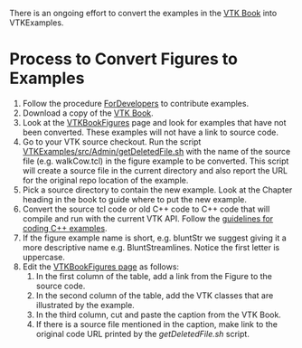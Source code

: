 There is an ongoing effort to convert the examples in the [VTK Book](http://www.kitware.com/products/books/VTKTextbook.pdf) into VTKExamples.

# Process to Convert Figures to Examples

1. Follow the procedure [ForDevelopers](../ForDevelopers) to contribute examples.
2. Download a copy of the [VTK Book](http://www.kitware.com/products/books/VTKTextbook.pdf).
3. Look at the [VTKBookFigures](../../VTKBookFigures) page and look for examples that have not been converted. These examples will not have a link to source code.
4. Go to your VTK source checkout. Run the script [VTKExamples/src/Admin/getDeletedFile.sh](https://github.com/ajpmaclean/VTKEx/blob/master/src/Admin/getDeletedFile.sh) with the name of the source file (e.g. walkCow.tcl) in the figure example to be converted. This script will create a source file in the current directory and also report the URL for the original repo location of the example.
5. Pick a source directory to contain the new example. Look at the Chapter heading in the book to guide where to put the new example.
6. Convert the source tcl code or old C++ code to C++ code that will compile and run with the current VTK API. Follow the [guidelines for coding C++ examples](../Guidelines).
7. If the figure example name is short, e.g. bluntStr we suggest giving it a more descriptive name e.g. BluntStreamlines. Notice the first letter is uppercase.
7. Edit the [VTKBookFigures page](../../VTKBookFigures) as follows:
    1. In the first column of the table, add a link from the Figure to the source code.
    2. In the second column of the table, add the VTK classes that are illustrated by the example.
    3. In the third column, cut and paste the caption from the VTK Book.
    4. If there is a source file mentioned in the caption, make link to the original code URL printed by the *getDeletedFile.sh* script.
